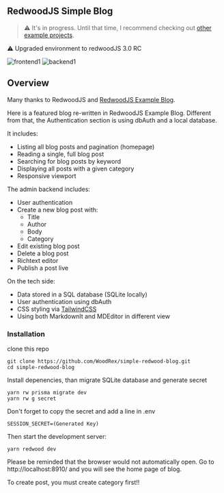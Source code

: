 ## RedwoodJS Simple Blog

> ⚠️ It's in progress. Until that time, I recommend checking out [other example projects](https://github.com/redwoodjs?q=example-).

⚠️ Upgraded environment to redwoodJS 3.0 RC

![frontend1]()
![backend1]()


## Overview

Many thanks to RedwoodJS and [RedwoodJS Example Blog](https://github.com/redwoodjs/example-blog).

Here is a featured blog re-written in RedwoodJS Example Blog.
Different from that, the Authentication section is using dbAuth and a local database.

It includes:

* Listing all blog posts and pagination (homepage)
* Reading a single, full blog post
* Searching for blog posts by keyword
* Displaying all posts with a given category
* Responsive viewport

The admin backend includes:

* User authentication
* Create a new blog post with:
    * Title
    * Author
    * Body
    * Category
* Edit existing blog post
* Delete a blog post
* Richtext editor
* Publish a post live

On the tech side:

* Data stored in a SQL database (SQLite locally)
* User authentication using dbAuth
* CSS styling via [TailwindCSS](https://tailwindcss.com)
* Using both MarkdownIt and MDEditor in different view

### Installation

clone this repo

```
git clone https://github.com/WoodRex/simple-redwood-blog.git
cd simple-redwood-blog
```

Install depenencies, than migrate SQLite database and generate secret
```
yarn rw prisma migrate dev
yarn rw g secret
```

Don't forget to copy the secret and add a line in .env
```
SESSION_SECRET=(Generated Key)
```

Then start the development server:

```
yarn redwood dev
```

Please be reminded that the browser would not automatically open.
Go to http://localhost:8910/ and you will see the home page of blog.

To create post, you must create category first!!
